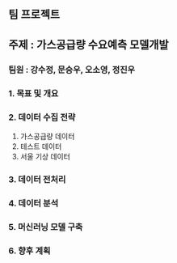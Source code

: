 ## 팀 프로젝트
## 주제 : 가스공급량 수요예측 모델개발

### 팀원 : 강수정, 문승우, 오소영, 정진우

### 1. 목표 및 개요

### 2. 데이터 수집 전략
1. 가스공급량 데이터
2. 테스트 데이터
3. 서울 기상 데이터

### 3. 데이터 전처리

### 4. 데이터 분석

### 5. 머신러닝 모델 구축

### 6. 향후 계획